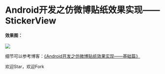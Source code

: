 # Android开发之仿微博贴纸效果实现——StickerView

#### 效果图：
![](https://github.com/Lichenwei-Dev/StickerView/blob/master/screenshot/stickerview.gif)

细节可以参考博客：[《Android开发之仿微博贴纸效果实现——基础篇》](https://www.jianshu.com/p/258059a08cad)

欢迎Star，欢迎Fork